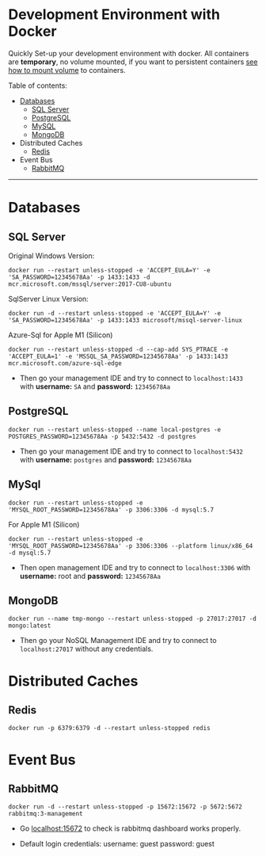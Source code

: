 # Development Environment with Docker
Quickly Set-up your development environment with docker. All containers are **temporary**, no volume mounted, if you want to persistent containers [see how to mount volume](https://docs.docker.com/storage/volumes/) to containers.

Table of contents:

- [Databases](#databases)
  - [SQL Server](#sql-server)
  - [PostgreSQL](#postgresql)
  - [MySQL](#mysql)
  - [MongoDB](#mongodb)
- Distributed Caches
  - [Redis](#redis)
- Event Bus
  - [RabbitMQ](#rabbitmq)

---
# Databases

## SQL Server
Original Windows Version:
```shell
docker run --restart unless-stopped -e 'ACCEPT_EULA=Y' -e 'SA_PASSWORD=12345678Aa' -p 1433:1433 -d mcr.microsoft.com/mssql/server:2017-CU8-ubuntu
```

SqlServer Linux Version:
```shell
docker run -d --restart unless-stopped -e 'ACCEPT_EULA=Y' -e 'SA_PASSWORD=12345678Aa' -p 1433:1433 microsoft/mssql-server-linux
```

Azure-Sql for Apple M1 (Silicon)
```shell
docker run --restart unless-stopped -d --cap-add SYS_PTRACE -e 'ACCEPT_EULA=1' -e 'MSSQL_SA_PASSWORD=12345678Aa' -p 1433:1433 mcr.microsoft.com/azure-sql-edge
```

- Then go your management IDE and try to connect to `localhost:1433` with **username:** `SA` and **password:** `12345678Aa` 

## PostgreSQL
```shell
docker run --restart unless-stopped --name local-postgres -e POSTGRES_PASSWORD=12345678Aa -p 5432:5432 -d postgres
```
- Then go your management IDE and try to connect to `localhost:5432` with **username:** `postgres` and **password:** `12345678Aa` 

## MySql
```shell
docker run --restart unless-stopped -e 'MYSQL_ROOT_PASSWORD=12345678Aa' -p 3306:3306 -d mysql:5.7
```

For Apple M1 (Silicon)
```Shell
docker run --restart unless-stopped -e 'MYSQL_ROOT_PASSWORD=12345678Aa' -p 3306:3306 --platform linux/x86_64 -d mysql:5.7
```

- Then open management IDE and try to connect to `localhost:3306` with **username:** root and **password:** `12345678Aa`

## MongoDB
```shell
docker run --name tmp-mongo --restart unless-stopped -p 27017:27017 -d mongo:latest
```
- Then go your NoSQL Management IDE and try to connect to `localhost:27017` without any credentials.

# Distributed Caches

## Redis

```shell
docker run -p 6379:6379 -d --restart unless-stopped redis
```

# Event Bus

## RabbitMQ

```shell
docker run -d --restart unless-stopped -p 15672:15672 -p 5672:5672 rabbitmq:3-management
```

 - Go [localhost:15672](http://localhost:15672) to check is rabbitmq dashboard works properly.

- Default login credentials: username: guest password: guest

